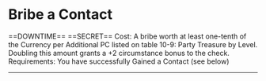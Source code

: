 # Bribe a Contact
==DOWNTIME== ==SECRET==
Cost: A bribe worth at least one-tenth of the Currency per Additional PC listed on table 10-9: Party Treasure by Level.  Doubling this amount grants a +2 circumstance bonus to the check.
Requirements: You have successfully Gained a Contact (see below)

---

